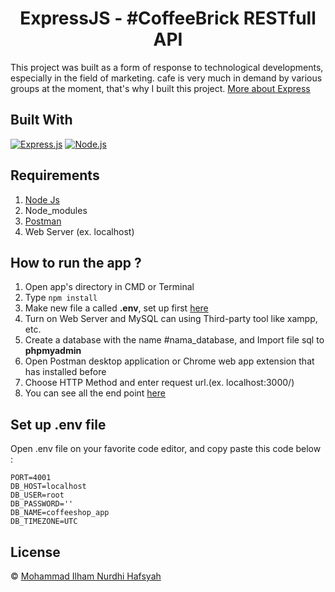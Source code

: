 <h1 align="center">ExpressJS - #CoffeeBrick RESTfull API</h1>

This project was built as a form of response to technological developments, especially in the field of marketing. cafe is very much in demand by various groups at the moment, that's why I built this project. [More about Express](https://en.wikipedia.org/wiki/Express.js)

## Built With

[![Express.js](https://img.shields.io/badge/Express.js-4.x-orange.svg?style=rounded-square)](https://expressjs.com/en/starter/installing.html)
[![Node.js](https://img.shields.io/badge/Node.js-v.12.13-green.svg?style=rounded-square)](https://nodejs.org/)

## Requirements

1. <a href="https://nodejs.org/en/download/">Node Js</a>
2. Node_modules
3. <a href="https://www.getpostman.com/">Postman</a>
4. Web Server (ex. localhost)

## How to run the app ?

1. Open app's directory in CMD or Terminal
2. Type `npm install`
3. Make new file a called **.env**, set up first [here](#set-up-env-file)
4. Turn on Web Server and MySQL can using Third-party tool like xampp, etc.
5. Create a database with the name #nama_database, and Import file sql to **phpmyadmin**
6. Open Postman desktop application or Chrome web app extension that has installed before
7. Choose HTTP Method and enter request url.(ex. localhost:3000/)
8. You can see all the end point [here](https://documenter.getpostman.com/view/13449265/TVsoGVpk)

## Set up .env file

Open .env file on your favorite code editor, and copy paste this code below :

```
PORT=4001
DB_HOST=localhost
DB_USER=root
DB_PASSWORD=''
DB_NAME=coffeeshop_app
DB_TIMEZONE=UTC
```

## License

© [Mohammad Ilham Nurdhi Hafsyah](https://github.com/IlhamHafsyah)
